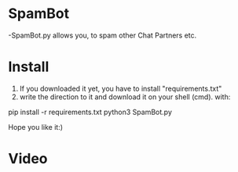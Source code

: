 # SpamBot
-SpamBot.py allows you, to spam other Chat Partners etc.

# Install
1. If you downloaded it yet, you have to install "requirements.txt"
2. write the direction to it and download it on your shell (cmd). with:  

pip install -r requirements.txt
python3 SpamBot.py

Hope you like it:)

# Video

